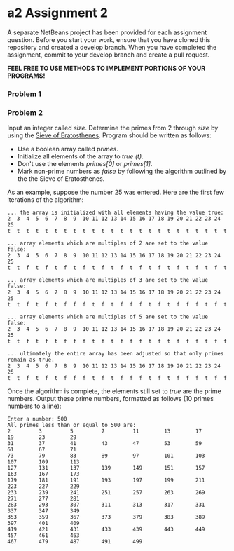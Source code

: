 # a2 Assignment 2

A separate NetBeans project has been provided for each assignment question. Before you start your work, ensure that you have cloned this repository and created a develop branch. When you have completed the assignment, commit to your develop branch and create a pull request.

**FEEL FREE TO USE METHODS TO IMPLEMENT PORTIONS OF YOUR PROGRAMS!**

### Problem 1



### Problem 2

Input an integer called *size*. Determine the primes from 2 through *size* by using the [Sieve of Eratosthenes](https://en.wikipedia.org/wiki/Sieve_of_Eratosthenes). Program should be written as follows:
 * Use a boolean array called *primes*. 
 * Initialize all elements of the array to *true (t)*. 
 * Don't use the elements *primes[0]* or *primes[1]*. 
 * Mark non-prime numbers as *false* by following the algorithm outlined by the the Sieve of Eratosthenes.
 
 As an example, suppose the number 25 was entered.  Here are the first few iterations of the algorithm:

```
... the array is initialized with all elements having the value true:
2  3  4  5  6  7  8  9  10 11 12 13 14 15 16 17 18 19 20 21 22 23 24 25
t  t  t  t  t  t  t  t  t  t  t  t  t  t  t  t  t  t  t  t  t  t  t  t  

... array elements which are multiples of 2 are set to the value false:
2  3  4  5  6  7  8  9  10 11 12 13 14 15 16 17 18 19 20 21 22 23 24 25
t  t  f  t  f  t  f  t  f  t  f  t  f  t  f  t  f  t  f  t  f  t  f  t  

... array elements which are multiples of 3 are set to the value false:
2  3  4  5  6  7  8  9  10 11 12 13 14 15 16 17 18 19 20 21 22 23 24 25
t  t  f  t  f  t  f  f  f  t  f  t  f  f  f  t  f  t  f  f  f  t  f  t  

... array elements which are multiples of 5 are set to the value false:
2  3  4  5  6  7  8  9  10 11 12 13 14 15 16 17 18 19 20 21 22 23 24 25
t  t  f  t  f  t  f  f  f  t  f  t  f  f  f  t  f  t  f  f  f  t  f  f  

... ultimately the entire array has been adjusted so that only primes remain as true.
2  3  4  5  6  7  8  9  10 11 12 13 14 15 16 17 18 19 20 21 22 23 24 25
t  t  f  t  f  t  f  f  f  t  f  t  f  f  f  t  f  t  f  f  f  t  f  f  
```

Once the algorithm is complete, the elements still set to *true* are the prime numbers.  Output these prime numbers, formatted as follows (10 primes numbers to a line):

```
Enter a number: 500
All primes less than or equal to 500 are:
2         3         5         7         11        13        17        19        23        29        
31        37        41        43        47        53        59        61        67        71        
73        79        83        89        97        101       103       107       109       113       
127       131       137       139       149       151       157       163       167       173       
179       181       191       193       197       199       211       223       227       229       
233       239       241       251       257       263       269       271       277       281       
283       293       307       311       313       317       331       337       347       349       
353       359       367       373       379       383       389       397       401       409       
419       421       431       433       439       443       449       457       461       463        
467       479       487       491       499       
```
